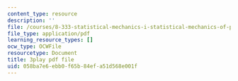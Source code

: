 ```yaml
---
content_type: resource
description: ''
file: /courses/8-333-statistical-mechanics-i-statistical-mechanics-of-particles-fall-2013/058ba7e6ebb0f65b84efa51d568e001f_BhVyiU_dWps.pdf
file_type: application/pdf
learning_resource_types: []
ocw_type: OCWFile
resourcetype: Document
title: 3play pdf file
uid: 058ba7e6-ebb0-f65b-84ef-a51d568e001f
---
```

